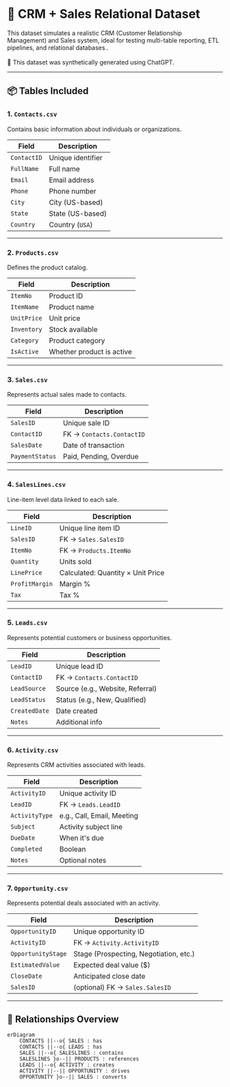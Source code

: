# 🧠 CRM + Sales Relational Dataset

This dataset simulates a realistic CRM (Customer Relationship Management) and Sales system, ideal for testing multi-table reporting, ETL pipelines, and relational databases..<br><br>
🧬 This dataset was synthetically generated using ChatGPT.

---

## 📦 Tables Included

### 1. `Contacts.csv`
Contains basic information about individuals or organizations.

| Field         | Description               |
|---------------|---------------------------|
| `ContactID`   | Unique identifier         |
| `FullName`    | Full name                 |
| `Email`       | Email address             |
| `Phone`       | Phone number              |
| `City`        | City (US-based)           |
| `State`       | State (US-based)          |
| `Country`     | Country (`USA`)           |

---

### 2. `Products.csv`
Defines the product catalog.

| Field         | Description                   |
|---------------|-------------------------------|
| `ItemNo`      | Product ID                    |
| `ItemName`    | Product name                  |
| `UnitPrice`   | Unit price                    |
| `Inventory`   | Stock available               |
| `Category`    | Product category              |
| `IsActive`    | Whether product is active     |

---

### 3. `Sales.csv`
Represents actual sales made to contacts.

| Field         | Description               |
|---------------|---------------------------|
| `SalesID`     | Unique sale ID            |
| `ContactID`   | FK → `Contacts.ContactID` |
| `SalesDate`   | Date of transaction       |
| `PaymentStatus` | Paid, Pending, Overdue  |

---

### 4. `SalesLines.csv`
Line-item level data linked to each sale.

| Field         | Description                         |
|---------------|-------------------------------------|
| `LineID`      | Unique line item ID                 |
| `SalesID`     | FK → `Sales.SalesID`                |
| `ItemNo`      | FK → `Products.ItemNo`              |
| `Quantity`    | Units sold                          |
| `LinePrice`   | Calculated: Quantity × Unit Price   |
| `ProfitMargin`| Margin %                            |
| `Tax`         | Tax %                               |

---

### 5. `Leads.csv`
Represents potential customers or business opportunities.

| Field         | Description                         |
|---------------|-------------------------------------|
| `LeadID`      | Unique lead ID                      |
| `ContactID`   | FK → `Contacts.ContactID`           |
| `LeadSource`  | Source (e.g., Website, Referral)    |
| `LeadStatus`  | Status (e.g., New, Qualified)       |
| `CreatedDate` | Date created                        |
| `Notes`       | Additional info                     |

---

### 6. `Activity.csv`
Represents CRM activities associated with leads.

| Field         | Description                         |
|---------------|-------------------------------------|
| `ActivityID`  | Unique activity ID                  |
| `LeadID`      | FK → `Leads.LeadID`                 |
| `ActivityType`| e.g., Call, Email, Meeting          |
| `Subject`     | Activity subject line               |
| `DueDate`     | When it's due                       |
| `Completed`   | Boolean                             |
| `Notes`       | Optional notes                      |

---

### 7. `Opportunity.csv`
Represents potential deals associated with an activity.

| Field            | Description                        |
|------------------|------------------------------------|
| `OpportunityID`  | Unique opportunity ID              |
| `ActivityID`      | FK → `Activity.ActivityID`         |
| `OpportunityStage` | Stage (Prospecting, Negotiation, etc.) |
| `EstimatedValue` | Expected deal value ($)            |
| `CloseDate`      | Anticipated close date             |
| `SalesID`        | (optional) FK → `Sales.SalesID`    |

---

## 🔗 Relationships Overview


```mermaid
erDiagram
    CONTACTS ||--o{ SALES : has
    CONTACTS ||--o{ LEADS : has
    SALES ||--o{ SALESLINES : contains
    SALESLINES }o--|| PRODUCTS : references
    LEADS ||--o{ ACTIVITY : creates
    ACTIVITY ||--|| OPPORTUNITY : drives
    OPPORTUNITY }o--|| SALES : converts




